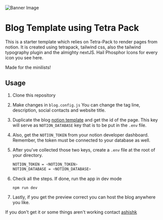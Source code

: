 ![Banner Image]()

# Blog Template using Tetra Pack

This is a starter template which relies on Tetra-Pack to render pages from notion. It is created using tetrapack, tailwind css, also the tailwind typography plugin and the almighty nextJS. Hail Phosphor Icons for every icon you see here.

Made for the minilists!

## Usage

1. Clone this repository

1. Make changes in `blog.config.js`
	You can change the tag line, description, social contacts and website title.

1. Duplicate the blog [notion template](https://flower-stork-026.notion.site/df07ae189a954ddc893c9dbc313e46ff?v=532d57556bc64d4aa9da958f69d14f0c) and get the id of the page. This key will serve as `NOTION_DATABASE` key that is to be put in the `.env` file.

1. Also, get the `NOTION_TOKEN` from your notion developer dashboard.
	Remember, the token must be connected to your database as well.

1. After you've collected those two keys, create a `.env` file at the root of your directory.
	```bash
	NOTION_TOKEN = <NOTION_TOKEN>
	NOTION_DATABASE = <NOTION_DATABASE>
	```

1. Check all the steps. If done, run the app in dev mode
	```bash
	npm run dev
	```

1. Lastly, if you get the preview correct you can host the blog anywhere you like.

If you don't get it or some things aren't working contact [ashishk](https://twitter.com/AshishK1331)